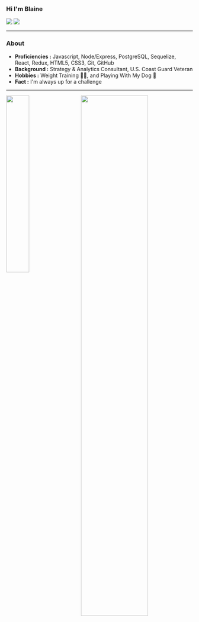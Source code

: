 ### Hi I'm Blaine
[![](https://img.shields.io/badge/LinkedIn-Blaine--Interrante-blue)](https://www.linkedin.com/in/blaineinterrante)
[![](https://img.shields.io/badge/Gmail-interrante.blaine%40gmail.com-red)](mailto:interrante.blaine@gmail.com)

---------------------------------------------------------------------------------------------------------------------------------------------------------------------------------
### About
-  **Proficiencies :** Javascript, Node/Express, PostgreSQL, Sequelize, React, Redux, HTML5, CSS3, Git, GitHub
-  **Background :** Strategy & Analytics Consultant, U.S. Coast Guard Veteran
-  **Hobbies :** Weight Training 🏋🏽‍, and Playing With My Dog :dog:
-  **Fact :** I'm always up for a challenge

---------------------------------------------------------------------------------------------------------------------------------------------------------------------------------
<div>
  <img align="left" width="35%" height="35%" src="https://github-readme-stats.vercel.app/api/top-langs/?username=interranteblaine&layout=compact">
  <img align="right" width="60%" height="60%" src="https://github-readme-stats.vercel.app/api?username=interranteblaine&show_icons=true&count_private=true">
</div>
